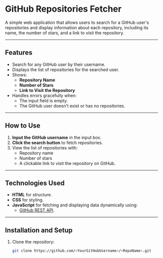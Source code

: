 # GitHub Repositories Fetcher

A simple web application that allows users to search for a GitHub user's repositories and display information about each repository, including its name, the number of stars, and a link to visit the repository.

---

## Features

- Search for any GitHub user by their username.
- Displays the list of repositories for the searched user.
- Shows:
  - **Repository Name**
  - **Number of Stars**
  - **Link to Visit the Repository**
- Handles errors gracefully when:
  - The input field is empty.
  - The GitHub user doesn't exist or has no repositories.

---

## How to Use

1. **Input the GitHub username** in the input box.
2. **Click the search button** to fetch repositories.
3. View the list of repositories with:
   - Repository name
   - Number of stars
   - A clickable link to visit the repository on GitHub.

---

## Technologies Used

- **HTML** for structure.
- **CSS** for styling.
- **JavaScript** for fetching and displaying data dynamically using:
  - [GitHub REST API](https://docs.github.com/en/rest).

---

## Installation and Setup

1. Clone the repository:
   ```bash
   git clone https://github.com/<YourGitHubUsername>/<RepoName>.git
